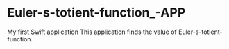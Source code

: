 # Euler-s-totient-function_-APP
My first Swift application
This application finds the value of Euler-s-totient-function. 
